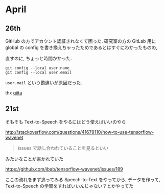 # April
## 26th
GitHub の方でアカウント認証されなくて困った.
研究室の方の GitLab 用に global の config を書き換えちゃったためであるとはすぐにわかったものの,

直すのに, ちょっと時間かかった.

```shel
git config --local user.name
git config --local user.email
```

`user.mail` という勘違いが原因だった.

thx [qiita](http://qiita.com/zaki-yama/items/bfb0c2bef516af58c3fa)

## 21st
そもそも Text-to-Speech をやるにはどう使えばいいのやら

http://stackoverflow.com/questions/41679110/how-to-use-tensorflow-wavenet

> issues で話し合われていることを見るといい

みたいなことが書かれていた

https://github.com/ibab/tensorflow-wavenet/issues/189

ここの流れをまず追ってみる
Speech-to-Text をやってから, データを作って, Text-to-Speech の学習をすればいいんじゃない？とかやってた
